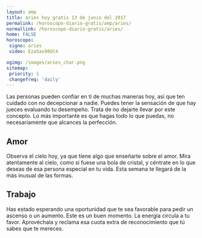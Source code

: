 ```yaml
---
layout: amp
title: aries hoy gratis 13 de junio del 2017 
permalink: /horoscopo-diario-gratis/amp/aries/
normallink: /horoscopo-diario-gratis/aries/
home: FALSE
horoscopo:
 signo: aries
 video: EzaSas98UC4

ogimg: /images/aries_char.png
sitemap:
 priority: 1
 changefreq: 'daily'
---
```



Las personas pueden confiar en ti de muchas maneras hoy, así que ten cuidado con no decepcionar a nadie. Puedes tener la sensación de que hay jueces evaluando tu desempeño. Trata de no dejarte llevar por este concepto. Lo más importante es que hagas todo lo que puedas, no necesariamente que alcances la perfección.

## Amor

Observa el cielo hoy, ya que tiene algo que enseñarte sobre el amor. Mira atentamente al cielo, como si fuese una bola de cristal, y céntrate en lo que deseas de esa persona especial en tu vida. Esta semana te llegará de la más inusual de las formas.

## Trabajo

Has estado esperando una oportunidad que te sea favorable para pedir un ascenso o un aumento. Este es un buen momento. La energía circula a tu favor. Aprovéchala y reclama esa cuota extra de reconocimiento que tú sabes que te mereces.